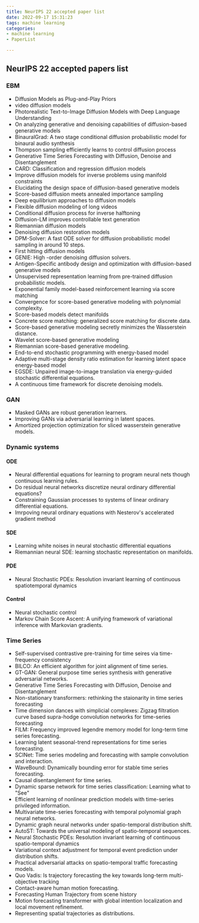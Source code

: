 ```yaml
---
title: NeurIPS 22 accepted paper list
date: 2022-09-17 15:31:23
tags: machine learning
categories:
- machine learning
- PaperList

---
```


## NeurIPS 22 accepted papers list<!--more-->

### EBM

* Diffusion Models as Plug-and-Play Priors
* video diffusion models
* Photorealistic Text-to-Image Diffusion Models with Deep Language Understanding
* On analyzing generative and denoising capabilities of diffusion-based generative models
* BinauralGrad: A two stage conditional diffusion probabilistic model for binaural audio synthesis
* Thompson sampling efficiently learns to control diffusion process
* Generative Time Series Forecasting with Diffusion, Denoise and Disentanglement
* CARD: Classification and regression diffusion models
* Improve diffusion models for inverse problems using manifold constraints
* Elucidating the design space of diffusion-based generative models
* Score-based diffusion meets annealed importance sampling
* Deep equilibrium approaches to diffusion models
* Flexible diffusion modeling of long videos
* Conditional diffusion process for inverse halftoning
* Diffusion-LM improves controllable text generation
* Riemannian diffusion models
* Denoising diffusion restoration models
* DPM-Solver: A fast ODE solver for diffusion probabilistic model sampling in around 10 steps.
* First hitting diffusion models
* GENIE: High -order denoising diffusion solvers.
* Antigen-Specific antibody design and optimization with diffusion-based generative models
* Unsupervised representation learning from pre-trained diffusion probabilistic models.
* Exponential family model-based reinforcement learning via score matching
* Convergence for score-based generative modeling with polynomial complexity.
* Score-based models detect manifolds
* Concrete score matching: generalized score matching for discrete data.
* Score-based generative modeling secretly minimizes the Wasserstein distance.
* Wavelet score-based generative modeling
* Riemannian score-based generative modeling.
* End-to-end stochastic programming with energy-based model
* Adaptive multi-stage density ratio estimation for learning latent space energy-based model
* EGSDE: Unpaired image-to-image translation via energy-guided stochastic differential equations.
* A continuous time framework for discrete denoising models.

### GAN

* Masked GANs are robust generation learners.
* Improving GANs via adversarial learning in latent spaces.
* Amortized projection optimization for sliced wasserstein generative models.

### Dynamic systems

#### ODE

* Neural differential equations for learning to program neural nets though continuous learning rules.
* Do residual neural networks discretize neural ordinary differential equations?
* Constraining Gaussian processes to systems of linear ordinary differential equations.
* Imrpoving neural ordinary equations with Nesterov's accelerated gradient method

#### SDE

* Learning white noises in neural stochastic differential equations
* Riemannian neural SDE: learning stochastic representation on manifolds.

#### PDE

* Neural Stochastic PDEs: Resolution invariant learning of continuous spatiotemporal dynamics

#### Control

* Neural stochastic control
* Markov Chain Score Ascent: A unifying framework of variational inference with Markovian gradients.

### Time Series

* Self-supervised contrastive pre-training for time seires via time-frequency consistency
* BILCO: An efficient algorithm for joint alignment of time series.
* GT-GAN: General purpose time series synthesis with generative adversarial networks.
* Generative Time Series Forecasting with Diffusion, Denoise and Disentanglement
* Non-stationary transformers: rethinking the staionarity in time series forecasting
* Time dimension dances with simplicial complexes: Zigzag filtration curve based supra-hodge convolution networks for time-series forecasting
* FILM: Frequency improved legendre memory model for long-term time series forecasting.
* Learning latent seasonal-trend representations for time series forecasting.
* SCINet: Time series modeling and forecasting with sample convolution and interaction.
* WaveBound: Dynamically bounding error for stable time series forecasting.
* Causal disentanglement for time series.
* Dynamic sparse network for time series classification: Learning what to "See"
* Efficient learning of nonlinear prediction models with time-series privileged information.
* Multivariate time-series forecasting with temporal polynomial graph neural networks.
* Dynamic graph neural networks under spatio-temporal distribution shift.
* AutoST: Towards the universal modeling of spatio-temporal sequences.
* Neural Stochastic PDEs: Resolution invariant learning of continuous spatio-temporal dynamics
* Variational context adjustment for temporal event prediction under distribution shifts.
* Practical adversarial attacks on spatio-temporal traffic forecasting models.
* Quo Vadis: Is trajectory forecasting the key towards long-term multi-objective tracking
* Contact-aware human motion forecasting.
* Forecasting Human Trajectory from scene history
* Motion forecasting transformer with global intention localization and local movement refinement.
* Representing spatial trajectories as distributions.